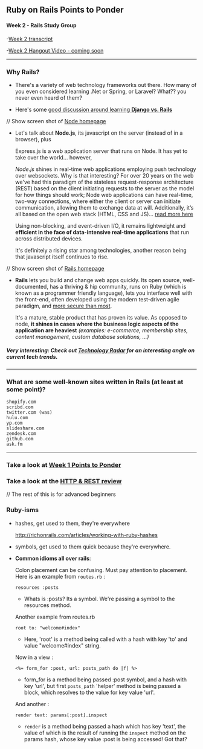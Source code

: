 ## Ruby on Rails Points to Ponder 

#### Week 2 - Rails Study Group


-[Week 2 transcript](https://github.com/afshinator/OdinRailsStudyGroup/blob/master/week2-transcript.md)

-[Week 2 Hangout Video - coming soon]()


---

### Why Rails?

- There's a variety of web technology frameworks out there.  How many of you even considered learning .Net or
    Spring, or Laravel?   What?? you never even heard of them?

- Here's some [good discussion around learning **Django vs. Rails**](http://www.quora.com/Ruby-vs-Python/Which-should-I-learn-Django-or-Rails)


// Show screen shot of [Node homepage](http://nodejs.org/)
- Let's talk about **Node.js**, its javascript on the server (instead of in a browser), plus
 
    Express.js is a web application server that runs on Node.  It has yet to take over the world... however,

	*Node.js* shines in real-time web applications employing push technology over websockets. Why is that interesting? For over 20 years on the web we've had this paradigm of the stateless request-response architecture (REST) based on the client initiating requests to the server as the model for how things should work; Node web applications can have real-time, two-way connections, where either the client or server can initiate communication, allowing them to exchange data at will. Additionally, it’s all based on the open web stack (HTML, CSS and JS)... [read more here](http://www.toptal.com/nodejs/why-the-hell-would-i-use-node-js)

	Using non-blocking, and event-driven I/O, it remains lightweight and **efficient in the face of data-intensive real-time applications** that run across distributed devices.  
    
    It's definitely a rising star among technologies, another reason being that javascript itself continues to rise.

// Show screen shot of [Rails homepage](http://rubyonrails.org/)

- **Rails** lets you build and change web apps quickly.  Its open source, well-documented, has a thriving & hip
	community, runs on Ruby (which is known as a programmer friendly language), lets you interface well with the front-end, often developed using the modern test-driven agile paradigm, and [more secure than most](http://youtu.be/2Ex8EEv-WPs). 

	It's a mature, stable product that has proven its value.  As opposed to node, **it shines in cases where the
	business logic aspects of the application are heaviest** *(examples: e-commerce, membership sites, content management, custom database solutions, ...)*


##### Very interesting: Check out [Technology Radar](http://www.thoughtworks.com/radar/#/) for an interesting angle on current tech trends.

---

### What are some well-known sites written in Rails (at least at some point)?

	shopify.com
	scribd.com
	twitter.com (was)
	hulu.com
	yp.com
	slideshare.com
	zendesk.com
	github.com
	ask.fm

---

<a name="http"></a>
### Take a look at [Week 1 Points to Ponder](https://github.com/afshinator/OdinRailsStudyGroup/blob/master/week1-pointsToPonder.md)

### Take a look at the [HTTP & REST review](https://github.com/afshinator/OdinRailsStudyGroup/blob/master/week2-HTTP.md)

// The rest of this is for advanced beginners

### Ruby-isms    

- hashes, get used to them, they're everywhere

	http://richonrails.com/articles/working-with-ruby-hashes
	
- symbols,  get used to them quick because they're everywhere. 

	

- **Common idioms all over rails**:

	Colon placement can be confusing.  Must pay attention to placement. Here is an example from ```routes.rb``` :

	```resources :posts```

	- Whats is :posts?  Its a symbol.  We're passing a symbol to the resources method.

	Another example from routes.rb

	```root to: "welcome#index"```

	- Here, 'root' is a method being called with a hash with key 'to' and value "welcome#index" string.

	Now in a view : 

	```<%= form_for :post, url: posts_path do |f| %>```

	- form_for is a method being passed :post symbol, and a hash with key 'url',
	but first ```posts_path``` 'helper' method is being passed a block, which resolves to the value
	for key value 'url'.
	
	And another : 

	```render text: params[:post].inspect```

	- ```render``` is a method being passed a hash which has key 'text', the value of which is the result of running the ```inspect``` method on the params hash, whose key value :post is being accessed!  Got that?


